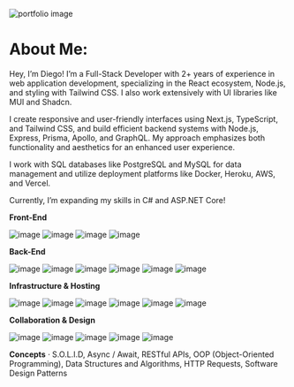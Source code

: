![portfolio image](banner-3.png)

#  About Me:

Hey, I’m Diego! I’m a Full-Stack Developer with 2+ years of experience in web application development, specializing in the React ecosystem, Node.js, and styling with Tailwind CSS. I also work extensively with UI libraries like MUI and Shadcn.

I create responsive and user-friendly interfaces using Next.js, TypeScript, and Tailwind CSS, and build efficient backend systems with Node.js, Express, Prisma, Apollo, and GraphQL. My approach emphasizes both functionality and aesthetics for an enhanced user experience.

I work with SQL databases like PostgreSQL and MySQL for data management and utilize deployment platforms like Docker, Heroku, AWS, and Vercel.

Currently, I’m expanding my skills in C# and ASP.NET Core!

**Front-End**  


![image](https://img.shields.io/badge/TypeScript-007ACC?style=for-the-badge&logo=typescript&logoColor=white) ![image](https://img.shields.io/badge/React-20232A?style=for-the-badge&logo=react&logoColor=61DAFB) ![image](https://img.shields.io/badge/next%20js-000000?style=for-the-badge&logo=nextdotjs&logoColor=white) ![image](https://img.shields.io/badge/Tailwind_CSS-38B2AC?style=for-the-badge&logo=tailwind-css&logoColor=white)

**Back-End** 

![image](https://img.shields.io/badge/.NET-512BD4?style=for-the-badge&logo=dotnet&logoColor=white) ![image](https://img.shields.io/badge/Node%20js-339933?style=for-the-badge&logo=nodedotjs&logoColor=white) ![image](https://img.shields.io/badge/MySQL-005C84?style=for-the-badge&logo=mysql&logoColor=white) ![image](https://img.shields.io/badge/PostgreSQL-316192?style=for-the-badge&logo=postgresql&logoColor=white) ![image](https://img.shields.io/badge/Python-FFD43B?style=for-the-badge&logo=python&logoColor=blue) ![image](https://img.shields.io/badge/Prisma-3982CE?style=for-the-badge&logo=Prisma&logoColor=white)

**Infrastructure & Hosting** 

![image](https://img.shields.io/badge/Supabase-181818?style=for-the-badge&logo=supabase&logoColor=white) ![image](https://img.shields.io/badge/firebase-ffca28?style=for-the-badge&logo=firebase&logoColor=black) ![image](https://img.shields.io/badge/Amazon_AWS-FF9900?style=for-the-badge&logo=amazonaws&logoColor=white) ![image](https://img.shields.io/badge/Docker-2CA5E0?style=for-the-badge&logo=docker&logoColor=white) ![image](https://img.shields.io/badge/Heroku-430098?style=for-the-badge&logo=heroku&logoColor=white) ![image](https://img.shields.io/badge/Vercel-000000?style=for-the-badge&logo=vercel&logoColor=white)

**Collaboration & Design**

![image](https://img.shields.io/badge/Notion-000000?style=for-the-badge&logo=notion&logoColor=white) ![image](https://img.shields.io/badge/Jira-0052CC?style=for-the-badge&logo=Jira&logoColor=white) ![image](https://img.shields.io/badge/Trello-0052CC?style=for-the-badge&logo=trello&logoColor=white) ![image](https://img.shields.io/badge/Slack-4A154B?style=for-the-badge&logo=slack&logoColor=white) ![image](https://img.shields.io/badge/Figma-F24E1E?style=for-the-badge&logo=figma&logoColor=white)

**Concepts** · S.O.L.I.D, Async / Await, RESTful APIs, OOP (Object-Oriented Programming), Data 
Structures and Algorithms, HTTP Requests, Software Design Patterns

